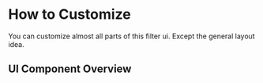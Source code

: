 # How to Customize

You can customize almost all parts of this filter ui. Except the general layout idea.

## UI Component Overview
